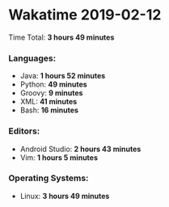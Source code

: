 # Wakatime 2019-02-12

Time Total: **3 hours 49 minutes**

### Languages:
- Java: **1 hours 52 minutes** 
- Python: **49 minutes** 
- Groovy: **9 minutes** 
- XML: **41 minutes** 
- Bash: **16 minutes** 

### Editors:
- Android Studio: **2 hours 43 minutes** 
- Vim: **1 hours 5 minutes** 

### Operating Systems:
- Linux: **3 hours 49 minutes** 

